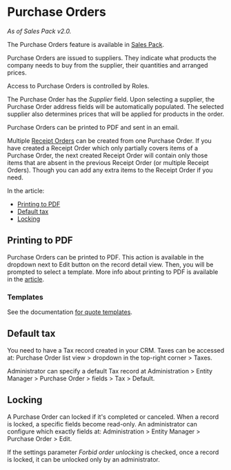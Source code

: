 # Purchase Orders

*As of Sales Pack v2.0.*

The Purchase Orders feature is available in [Sales Pack](https://www.espocrm.com/extensions/sales-pack/).

Purchase Orders are issued to suppliers. They indicate what products the company needs to buy from the supplier, their quantities and arranged prices.

Access to Purchase Orders is controlled by Roles.

The Purchase Order has the *Supplier* field. Upon selecting a supplier, the Purchase Order address fields will be automatically populated. The selected supplier also determines prices that will be applied for products in the order.

Purchase Orders can be printed to PDF and sent in an email.

Multiple [Receipt Orders](receipt-orders.md) can be created from one Purchase Order. If you have created a Receipt Order which only partially covers items of a Purchase Order, the next created Receipt Order will contain only those items that are absent in the previous Receipt Order (or multiple Receipt Orders). Though you can add any extra items to the Receipt Order if you need.

In the article:

* [Printing to PDF](#printing-to-pdf)
* [Default tax](#default-tax)
* [Locking](#locking)

## Printing to PDF

Purchase Orders can be printed to PDF. This action is available in the dropdown next to Edit button on the record detail view. Then, you will be prompted to select a template. More info about printing to PDF is available in the [article](../../user-guide/printing-to-pdf.md).

### Templates

See the documentation [for quote templates](../../user-guide/quotes.md#templates).

## Default tax

You need to have a Tax record created in your CRM. Taxes can be accessed at: Purchase Order list view > dropdown in the top-right corner > Taxes.

Administrator can specify a default Tax record at Administration > Entity Manager > Purchase Order > fields > Tax > Default.

## Locking

A Purchase Order can locked if it's completed or canceled. When a record is locked, a specific fields become read-only. An administrator can configure which exactly fields at: Administration > Entity Manager > Purchase Order > Edit.

If the settings parameter *Forbid order unlocking* is checked, once a record is locked, it can be unlocked only by an administrator.
